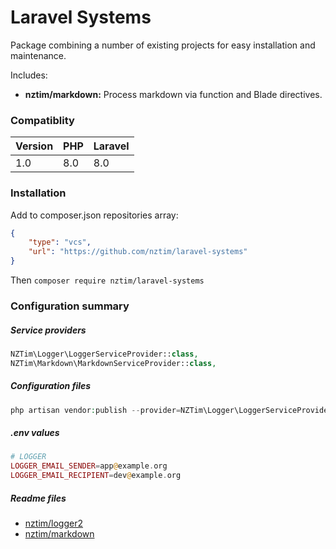 # Laravel Systems

Package combining a number of existing projects for easy installation and maintenance.

Includes:

- **nztim/markdown:** Process markdown via function and Blade directives. 

### Compatiblity

| Version | PHP  | Laravel |
| ------- | ---- | ------- |
| 1.0     | 8.0  | 8.0     |


### Installation

Add to composer.json repositories array:
```json
{
    "type": "vcs",
    "url": "https://github.com/nztim/laravel-systems"
}
```
Then `composer require nztim/laravel-systems`

### Configuration summary

##### Service providers

```php
NZTim\Logger\LoggerServiceProvider::class,
NZTim\Markdown\MarkdownServiceProvider::class,
```

##### Configuration files

```php
php artisan vendor:publish --provider=NZTim\Logger\LoggerServiceProvider
```

##### .env values

```php
# LOGGER
LOGGER_EMAIL_SENDER=app@example.org
LOGGER_EMAIL_RECIPIENT=dev@example.org
```

##### Readme files 

- [nztim/logger2](/src/Logger/readme.md) 
- [nztim/markdown](/src/Markdown/readme.md)
